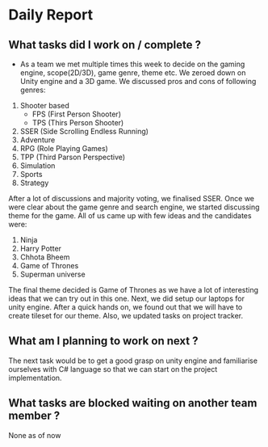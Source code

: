 # Daily Report

## What tasks did I work on / complete ?

- As a team we met multiple times this week to decide on the gaming engine, scope(2D/3D), game genre, theme etc. We zeroed down on Unity engine and a 3D game. We discussed pros and cons of following genres: 

1. Shooter based 
    - FPS (First Person Shooter)
    - TPS (Thirs Person Shooter)
2. SSER (Side Scrolling Endless Running)
3. Adventure
4. RPG (Role Playing Games)
5. TPP (Third Parson Perspective)
6. Simulation
7. Sports
8. Strategy

After a lot of discussions and majority voting, we finalised SSER.
Once we were clear about the game genre and search engine, we started discussing theme for the game. All of us came up with few ideas and the candidates were: 

1. Ninja
2. Harry Potter
3. Chhota Bheem
4. Game of Thrones
5. Superman universe

The final theme decided is Game of Thrones as we have a lot of interesting ideas that we can try out in this one.
Next, we did setup our laptops for unity engine. After a quick hands on, we found out that we will have to create tileset for our theme.
Also, we updated tasks on project tracker.

## What am I planning to work on next ?

The next task would be to get a good grasp on unity engine and familiarise ourselves with C# language so that we can start on the project implementation. 

## What tasks are blocked waiting on another team member ?

None as of now